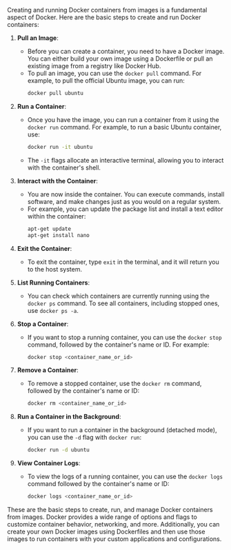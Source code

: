 Creating and running Docker containers from images is a fundamental aspect of Docker. Here are the basic steps to create and run Docker containers:

1. **Pull an Image**:
   - Before you can create a container, you need to have a Docker image. You can either build your own image using a Dockerfile or pull an existing image from a registry like Docker Hub.
   - To pull an image, you can use the `docker pull` command. For example, to pull the official Ubuntu image, you can run:
     ```bash
     docker pull ubuntu
     ```

2. **Run a Container**:
   - Once you have the image, you can run a container from it using the `docker run` command. For example, to run a basic Ubuntu container, use:
     ```bash
     docker run -it ubuntu
     ```
   - The `-it` flags allocate an interactive terminal, allowing you to interact with the container's shell.

3. **Interact with the Container**:
   - You are now inside the container. You can execute commands, install software, and make changes just as you would on a regular system.
   - For example, you can update the package list and install a text editor within the container:
     ```bash
     apt-get update
     apt-get install nano
     ```

4. **Exit the Container**:
   - To exit the container, type `exit` in the terminal, and it will return you to the host system.

5. **List Running Containers**:
   - You can check which containers are currently running using the `docker ps` command. To see all containers, including stopped ones, use `docker ps -a`.

6. **Stop a Container**:
   - If you want to stop a running container, you can use the `docker stop` command, followed by the container's name or ID. For example:
     ```bash
     docker stop <container_name_or_id>
     ```

7. **Remove a Container**:
   - To remove a stopped container, use the `docker rm` command, followed by the container's name or ID:
     ```bash
     docker rm <container_name_or_id>
     ```

8. **Run a Container in the Background**:
   - If you want to run a container in the background (detached mode), you can use the `-d` flag with `docker run`:
     ```bash
     docker run -d ubuntu
     ```

9. **View Container Logs**:
   - To view the logs of a running container, you can use the `docker logs` command followed by the container's name or ID:
     ```bash
     docker logs <container_name_or_id>
     ```

These are the basic steps to create, run, and manage Docker containers from images. Docker provides a wide range of options and flags to customize container behavior, networking, and more. Additionally, you can create your own Docker images using Dockerfiles and then use those images to run containers with your custom applications and configurations.